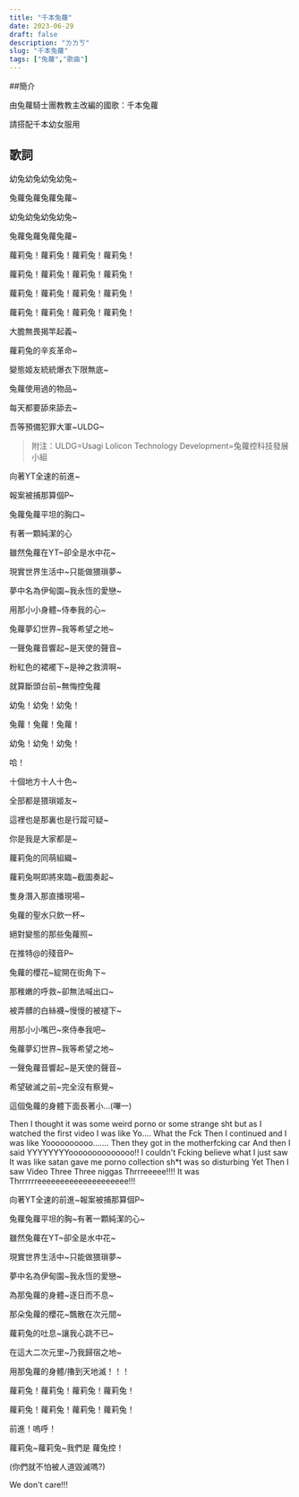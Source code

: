 ```yaml
---
title: "千本兔蘿"
date: 2023-06-29
draft: false
description: "ㄌㄌㄎ"
slug: "千本兔蘿"
tags: ["兔蘿","歌曲"]
---
```


##簡介

由兔蘿騎士團教教主改編的國歌：千本兔蘿

請搭配千本幼女服用

## 歌詞

幼兔幼兔幼兔幼兔~

兔蘿兔蘿兔蘿兔蘿~

幼兔幼兔幼兔幼兔~

兔蘿兔蘿兔蘿兔蘿~


蘿莉兔！蘿莉兔！蘿莉兔！蘿莉兔！

蘿莉兔！蘿莉兔！蘿莉兔！蘿莉兔！

蘿莉兔！蘿莉兔！蘿莉兔！蘿莉兔！

蘿莉兔！蘿莉兔！蘿莉兔！蘿莉兔！


大膽無畏揭竿起義~

蘿莉兔的辛亥革命~

變態姬友統統爆衣下限無底~

兔蘿使用過的物品~

每天都要舔來舔去~

吾等預備犯罪大軍~ULDG~


> 附注：ULDG=Usagi Lolicon Technology Development=兔蘿控科技發展小組


向著YT全速的前進~

報案被捕那算個P~

兔蘿兔蘿平坦的胸口~

有著一顆純潔的心


雖然兔蘿在YT~卻全是水中花~

現實世界生活中~只能做猥瑣夢~

夢中名為伊甸園~我永恆的愛戀~

用那小小身體~侍奉我的心~

兔蘿夢幻世界~我等希望之地~

一聲兔蘿音響起~是天使的聲音~

粉紅色的裙襬下~是神之救濟啊~

就算斷頭台前~無悔控兔蘿


幼兔！幼兔！幼兔！

兔蘿！兔蘿！兔蘿！

幼兔！幼兔！幼兔！


哈！

十個地方十人十色~

全部都是猥瑣姬友~

這裡也是那裏也是行蹤可疑~

你是我是大家都是~

蘿莉兔的同萌組織~

蘿莉兔啊即將來臨~截圖奏起~

隻身潛入那直播現場~

兔蘿的聖水只飲一杯~

絕對變態的那些兔蘿照~

在推特@的殘音P~


兔蘿的櫻花~綻開在街角下~

那稚嫩的呼救~卻無法喊出口~

被弄髒的白絲襪~慢慢的被褪下~

用那小小嘴巴~來侍奉我吧~


兔蘿夢幻世界~我等希望之地~

一聲兔蘿音響起~是天使的聲音~

希望破滅之前~完全沒有察覺~

這個兔蘿的身體下面長著小...(嗶一)


Then I thought it was some weird porno or some strange sht but as I watched the first video I was like Yo.... What the Fck Then I continued and I was like Yoooooooooo....... Then they got in the motherfcking car And then I said YYYYYYYYoooooooooooooo!! I couldn't Fcking believe what I just saw It was like satan gave me porno collection sh*t was so disturbing Yet Then I saw Video Three Three niggas Thrrreeeee!!!! It was Thrrrrrreeeeeeeeeeeeeeeeeeee!!!

向著YT全速的前進~報案被捕那算個P~

兔蘿兔蘿平坦的胸~有著一顆純潔的心~


雖然兔蘿在YT~卻全是水中花~

現實世界生活中~只能做猥瑣夢~

夢中名為伊甸園~我永恆的愛戀~

為那兔蘿的身體~逐日而不息~


那朵兔蘿的櫻花~飄散在次元間~

蘿莉兔的吐息~讓我心跳不已~

在這大二次元里~乃我歸宿之地~

用那兔蘿的身體/擼到天地滅！！！


蘿莉兔！蘿莉兔！蘿莉兔！蘿莉兔！

蘿莉兔！蘿莉兔！蘿莉兔！蘿莉兔！

前進！嗚呼！

蘿莉兔~蘿莉兔~我們是 蘿兔控！

(你們就不怕被人道毀滅嗎?)

We don't care!!!
